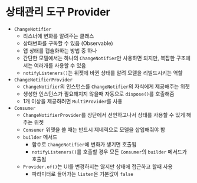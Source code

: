 # 상태관리 도구 Provider

- `ChangeNotifier`
  - 리스너에 변화를 알려주는 클래스
  - 상태변화를 구독할 수 있음 (Observable)
  - 앱 상태를 캡슐화하는 방법 중 하나
  - 간단한 모델에서는 하나의 `ChangeNotifier`만 사용하면 되지만, 복잡한 구조에서는 여러개를 사용할 수 있음
  - `notifyListeners()`는 위젯에 바뀐 상태를 알려 모델을 리빌드시키는 역할
- `ChangeNotifierProvider`
  - `ChangeNotifier`의 인스턴스를 `ChangeNotifier`의 자식에게 제공해주는 위젯
  - 생성한 인스턴스가 필요해지지 않을때 자동으로 `dispose()`를 호출해줌
  - 1개 이상을 제공하려면 `MultiProvider`를 사용
- `Consumer`
  - `ChangeNotifierProvider`를 상단에서 선언하고나서 상태를 사용할 수 있게 해주는 위젯
  - `Consumer` 위젯을 쓸 때는 반드시 제네릭으로 모델을 삽입해줘야 함
  - `builder` 메서드
    - 함수로 `ChangeNotifier`에 변화가 생기면 호출됨
    - `notifyListeners()`를 호출할 경우 모든 `Consumer`의 `builder` 메서드가 호출됨
  - `Provider.of()`는 UI를 변경하지는 않지만 상태에 접근하고 할때 사용
    - 파라미터로 들어가는 `listen`은 기본값이 `false`